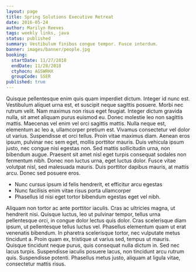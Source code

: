 ```yaml
---
layout: page
title: Spring Solutions Executive Retreat
date: 2016-05-24
author: Marilyn Reeves
tags: weekly links, java
status: published
summary: Vestibulum finibus congue tempor. Fusce interdum.
banner: images/banner/people.jpg
booking:
  startDate: 11/27/2018
  endDate: 11/28/2018
  ctyhocn: AGSWRHX
  groupCode: SSER
published: true
---
```

Quisque pellentesque enim quis quam imperdiet dictum. Integer id nunc est. Vestibulum aliquet urna est, et suscipit neque sagittis posuere. Morbi nec rutrum velit. Nam maximus non risus eget feugiat. Integer dictum gravida nulla, sit amet aliquam purus euismod eu. Donec molestie leo non sagittis mattis. Maecenas vel enim vel orci sagittis mattis. Nulla neque est, elementum ac leo a, ullamcorper pretium est. Vivamus consectetur vel dolor ut varius. Suspendisse et orci tellus. Proin vitae maximus diam. Aenean eros ipsum, pulvinar nec sem eget, mollis porttitor mauris.
Duis vehicula ipsum justo, nec congue nisi egestas non. Sed mattis sollicitudin urna, non bibendum augue. Praesent sit amet nisl eget turpis consequat sodales non fermentum nibh. Donec non luctus urna, eget luctus dolor. Fusce vitae volutpat nisl, sed malesuada mauris. Duis porttitor dapibus mauris, at mattis arcu. Donec sed posuere eros.

* Nunc cursus ipsum id felis hendrerit, et efficitur arcu egestas
* Nunc facilisis enim vitae risus porta ullamcorper
* Phasellus id nisi eget tortor bibendum egestas eget vel nibh.

Aliquam non tortor ac ante porttitor iaculis. Cras ac ultricies magna, ut hendrerit nisi. Quisque luctus, leo ut pulvinar tempor, tellus urna pellentesque orci, in congue dolor lectus quis dolor. Cras scelerisque diam ipsum, ut pellentesque tellus luctus vel. Phasellus elementum quam ut erat venenatis bibendum. In pharetra scelerisque tortor, nec vulputate metus tincidunt a. Proin quam ex, tristique ut varius sed, tempus ut mauris. Quisque tincidunt neque purus, quis consequat nulla dictum in. Sed nec lacus turpis. Suspendisse iaculis posuere lacus, non tincidunt arcu rutrum quis. Suspendisse potenti. Phasellus metus justo, aliquam at ligula vitae, consectetur mattis risus.
